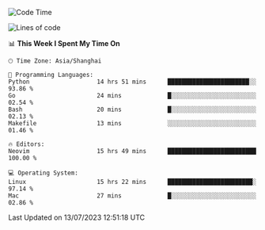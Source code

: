 <!--START_SECTION:waka-->
![Code Time](http://img.shields.io/badge/Code%20Time-1%2C439%20hrs%2029%20mins-blue)

![Lines of code](https://img.shields.io/badge/From%20Hello%20World%20I%27ve%20Written-262.0%20thousand%20lines%20of%20code-blue)

📊 **This Week I Spent My Time On** 

```text
🕑︎ Time Zone: Asia/Shanghai

💬 Programming Languages: 
Python                   14 hrs 51 mins      ███████████████████████░░   93.86 % 
Go                       24 mins             █░░░░░░░░░░░░░░░░░░░░░░░░   02.54 % 
Bash                     20 mins             █░░░░░░░░░░░░░░░░░░░░░░░░   02.13 % 
Makefile                 13 mins             ░░░░░░░░░░░░░░░░░░░░░░░░░   01.46 % 

🔥 Editors: 
Neovim                   15 hrs 49 mins      █████████████████████████   100.00 % 

💻 Operating System: 
Linux                    15 hrs 22 mins      ████████████████████████░   97.14 % 
Mac                      27 mins             █░░░░░░░░░░░░░░░░░░░░░░░░   02.86 % 
```


 Last Updated on 13/07/2023 12:51:18 UTC
<!--END_SECTION:waka-->
